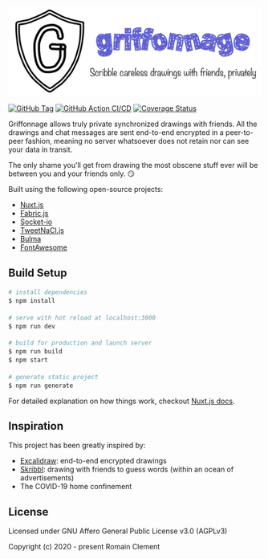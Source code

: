 <div align="center" style="display:flex;flex-direction:column;">
  <a href="https://griffonnage.now.sh">
    <img src="./static/banner.png" alt="Griffonnage logo" />
  </a>
</div>

[![GitHub Tag](https://img.shields.io/github/tag/griffonnage/web.svg)](https://github.com/griffonnage/web/releases/latest)
[![GitHub Action CI/CD](https://github.com/griffonnage/web/workflows/CI/CD/badge.svg)](https://github.com/griffonnage/web/actions?query=workflow%3A%22CI%2FCD%22)
[![Coverage Status](https://img.shields.io/codecov/c/github/griffonnage/web)](https://codecov.io/gh/griffonnage/web)

Griffonnage allows truly private synchronized drawings with friends.
All the drawings and chat messages are sent end-to-end encrypted in a
peer-to-peer fashion, meaning no server whatsoever does not retain nor
can see your data in transit.

The only shame you'll get from drawing the most obscene stuff ever
will be between you and your friends only. 😏

Built using the following open-source projects:

- [Nuxt.js](https://nuxtjs.org)
- [Fabric.js](http://fabricjs.com/)
- [Socket-io](https://socket.io)
- [TweetNaCl.js](https://tweetnacl.js.org)
- [Bulma](https://bulma.io)
- [FontAwesome](https://fontawesome.com)

## Build Setup

```bash
# install dependencies
$ npm install

# serve with hot reload at localhost:3000
$ npm run dev

# build for production and launch server
$ npm run build
$ npm start

# generate static project
$ npm run generate
```

For detailed explanation on how things work, checkout [Nuxt.js docs](https://nuxtjs.org).

## Inspiration

This project has been greatly inspired by:

- [Excalidraw](https://excalidraw.com): end-to-end encrypted drawings
- [Skribbl](https://skribbl.io): drawing with friends to guess words (within an ocean of advertisements)
- The COVID-19 home confinement

## License

Licensed under GNU Affero General Public License v3.0 (AGPLv3)

Copyright (c) 2020 - present Romain Clement
